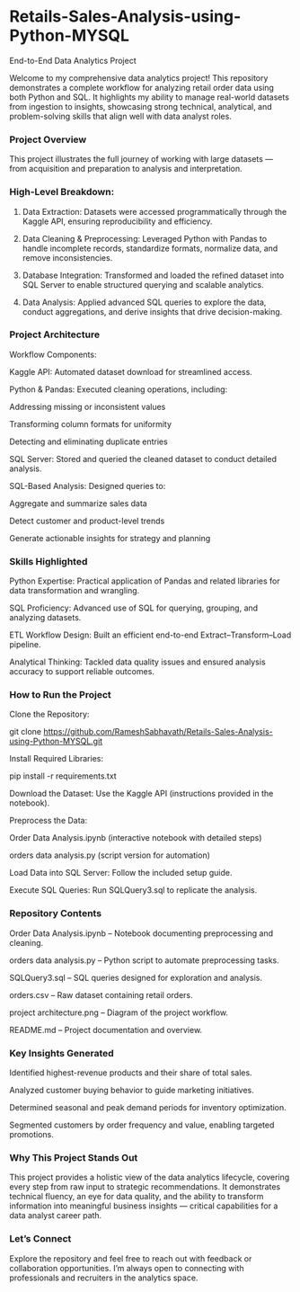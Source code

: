 # Retails-Sales-Analysis-using-Python-MYSQL

End-to-End Data Analytics Project

Welcome to my comprehensive data analytics project! This repository demonstrates a complete workflow for analyzing retail order data using both Python and SQL. It highlights my ability to manage real-world datasets from ingestion to insights, showcasing strong technical, analytical, and problem-solving skills that align well with data analyst roles.

<h3>Project Overview</h3>

This project illustrates the full journey of working with large datasets — from acquisition and preparation to analysis and interpretation.

<h3>High-Level Breakdown:</h3>

1. Data Extraction: Datasets were accessed programmatically through the Kaggle API, ensuring reproducibility and efficiency.

2. Data Cleaning & Preprocessing: Leveraged Python with Pandas to handle incomplete records, standardize formats, normalize data, and remove inconsistencies.

3. Database Integration: Transformed and loaded the refined dataset into SQL Server to enable structured querying and scalable analytics.

4. Data Analysis: Applied advanced SQL queries to explore the data, conduct aggregations, and derive insights that drive decision-making.

<h3>Project Architecture</h3>

Workflow Components:

Kaggle API: Automated dataset download for streamlined access.

Python & Pandas: Executed cleaning operations, including:

Addressing missing or inconsistent values

Transforming column formats for uniformity

Detecting and eliminating duplicate entries

SQL Server: Stored and queried the cleaned dataset to conduct detailed analysis.

SQL-Based Analysis: Designed queries to:

Aggregate and summarize sales data

Detect customer and product-level trends

Generate actionable insights for strategy and planning

<h3>Skills Highlighted</h3>

Python Expertise: Practical application of Pandas and related libraries for data transformation and wrangling.

SQL Proficiency: Advanced use of SQL for querying, grouping, and analyzing datasets.

ETL Workflow Design: Built an efficient end-to-end Extract–Transform–Load pipeline.

Analytical Thinking: Tackled data quality issues and ensured analysis accuracy to support reliable outcomes.

<h3>How to Run the Project</h3>

Clone the Repository:

git clone https://github.com/RameshSabhavath/Retails-Sales-Analysis-using-Python-MYSQL.git


Install Required Libraries:

pip install -r requirements.txt


Download the Dataset: Use the Kaggle API (instructions provided in the notebook).

Preprocess the Data:

Order Data Analysis.ipynb (interactive notebook with detailed steps)

orders data analysis.py (script version for automation)

Load Data into SQL Server: Follow the included setup guide.

Execute SQL Queries: Run SQLQuery3.sql to replicate the analysis.

<h3>Repository Contents</h3>

Order Data Analysis.ipynb – Notebook documenting preprocessing and cleaning.

orders data analysis.py – Python script to automate preprocessing tasks.

SQLQuery3.sql – SQL queries designed for exploration and analysis.

orders.csv – Raw dataset containing retail orders.

project architecture.png – Diagram of the project workflow.

README.md – Project documentation and overview.

<h3>Key Insights Generated</h3>

Identified highest-revenue products and their share of total sales.

Analyzed customer buying behavior to guide marketing initiatives.

Determined seasonal and peak demand periods for inventory optimization.

Segmented customers by order frequency and value, enabling targeted promotions.

<h3>Why This Project Stands Out</h3>

This project provides a holistic view of the data analytics lifecycle, covering every step from raw input to strategic recommendations. It demonstrates technical fluency, an eye for data quality, and the ability to transform information into meaningful business insights — critical capabilities for a data analyst career path.

<h3>Let’s Connect</h3>

Explore the repository and feel free to reach out with feedback or collaboration opportunities. I’m always open to connecting with professionals and recruiters in the analytics space.
